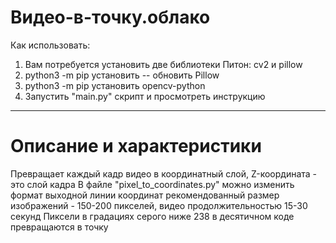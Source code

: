 # Видео-в-точку.облако
Как использовать:

1) Вам потребуется установить две библиотеки Питон: cv2 и pillow
2) python3 -m pip установить -- обновить Pillow
3) python3 -m pip установить opencv-python
4) Запустить "main.py" скрипт и просмотреть инструкцию

_____________________________________________________________________________________________

# Описание и характеристики
Превращает каждый кадр видео в координатный слой, Z-координата - это слой кадра
В файле "pixel_to_coordinates.py" можно изменить формат выходной линии координат
рекомендованный размер изображений - 150-200 пикселей, видео продолжительностью 15-30 секунд
Пиксели в градациях серого ниже 238 в десятичном коде превращаются в точку
